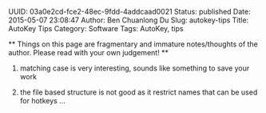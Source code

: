 UUID: 03a0e2cd-fce2-48ec-9fdd-4addcaad0021
Status: published
Date: 2015-05-07 23:08:47
Author: Ben Chuanlong Du
Slug: autokey-tips
Title: AutoKey Tips
Category: Software
Tags: AutoKey, tips

**
Things on this page are
fragmentary and immature notes/thoughts of the author.
Please read with your own judgement!
**



1. matching case is very interesting, sounds like something to save your work

2. the file based structure is not good as it restrict names that can be used for hotkeys ...

